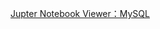 
[Jupter Notebook Viewer：MySQL](https://nbviewer.jupyter.org/github/bitbyte27/PythonQuant/tree/master/MySQL/)
